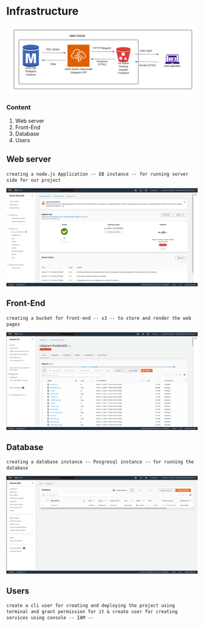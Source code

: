 # Infrastructure
![digram](../images/digram.png)

### Content
1. Web server
2. Front-End
3. Database
4. Users

## Web server
    creating a node.js Application -- EB instance -- for running server side for our project
    
![pipeline image](../images/app.png)


## Front-End
    creating a bucket for front-end -- s3 -- to store and render the web pages
![pipeline image](../images/s3.png)

## Database
    creating a database instance -- Posgresql instance -- for running the database
![pipeline image](../images/rds.png)

## Users
    create a cli user for creating and deploying the project using terminal and grant permission for it & create user for creating services using console -- IAM --
